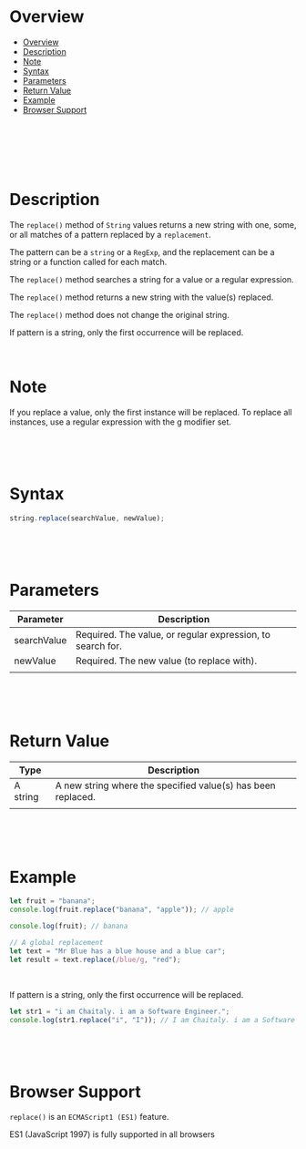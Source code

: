 # Overview

- [Overview](#overview)
- [Description](#description)
- [Note](#note)
- [Syntax](#syntax)
- [Parameters](#parameters)
- [Return Value](#return-value)
- [Example](#example)
- [Browser Support](#browser-support)

&nbsp;

&nbsp;

&nbsp;



# Description

The `replace()` method of `String` values returns a new string with one, some, or all matches of a pattern replaced by a `replacement`.

The pattern can be a `string` or a `RegExp`, and the replacement can be a string or a function called for each match.

The `replace()` method searches a string for a value or a regular expression.

The `replace()` method returns a new string with the value(s) replaced.

The `replace()` method does not change the original string.

If pattern is a string, only the first occurrence will be replaced.

&nbsp;

# Note

If you replace a value, only the first instance will be replaced. To replace all instances, use a regular expression with the g modifier set.

&nbsp;

&nbsp;

# Syntax

```js
string.replace(searchValue, newValue);
```

&nbsp;

&nbsp;

# Parameters

| Parameter   | Description                                                |
| ----------- | ---------------------------------------------------------- |
| searchValue | Required. The value, or regular expression, to search for. |
| newValue    | Required. The new value (to replace with).                 |
|             |                                                            |

&nbsp;

&nbsp;

# Return Value

| Type     | Description                                                  |
| -------- | ------------------------------------------------------------ |
| A string | A new string where the specified value(s) has been replaced. |
|          |                                                              |

&nbsp;

&nbsp;

# Example

```js
let fruit = "banana";
console.log(fruit.replace("banana", "apple")); // apple

console.log(fruit); // banana

// A global replacement
let text = "Mr Blue has a blue house and a blue car";
let result = text.replace(/blue/g, "red");
```

&nbsp;

If pattern is a string, only the first occurrence will be replaced.

```js
let str1 = "i am Chaitaly. i am a Software Engineer.";
console.log(str1.replace("i", "I")); // I am Chaitaly. i am a Software Engineer.
```

&nbsp;

&nbsp;

# Browser Support

`replace()` is an `ECMAScript1 (ES1)` feature.

ES1 (JavaScript 1997) is fully supported in all browsers
